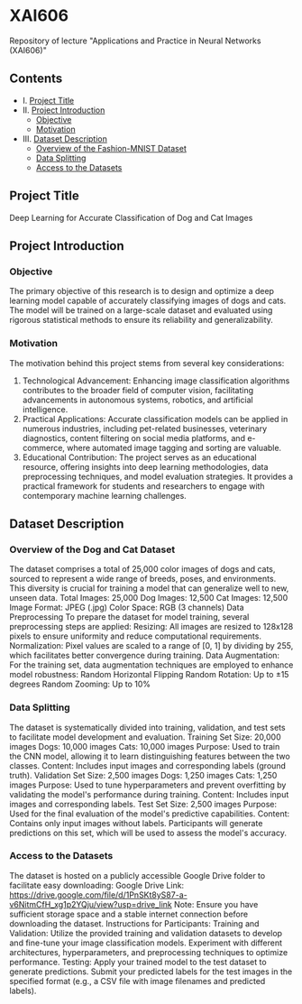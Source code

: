 # XAI606
Repository of lecture "Applications and Practice in Neural Networks (XAI606)"

## Contents

<!-- toc -->

- I. [Project Title](#project-title)</br>
- II. [Project Introduction](#project-introduction)
  - [Objective](#objective)
  - [Motivation](#motivation)</br>
- III. [Dataset Description](#dataset-description)
  - [Overview of the Fashion-MNIST Dataset](#overview-of-the-fashion-mnist-dataset)
  - [Data Splitting](#data-splitting)
  - [Access to the Datasets](#access-to-the-datasets)

<!-- tocstop -->

## Project Title

Deep Learning for Accurate Classification of Dog and Cat Images

## Project Introduction

### Objective

The primary objective of this research is to design and optimize a deep learning model capable of accurately classifying images of dogs and cats. The model will be trained on a large-scale dataset and evaluated using rigorous statistical methods to ensure its reliability and generalizability.

### Motivation

The motivation behind this project stems from several key considerations:
1. Technological Advancement: Enhancing image classification algorithms contributes to the broader field of computer vision, facilitating advancements in autonomous systems, robotics, and artificial intelligence.
2. Practical Applications: Accurate classification models can be applied in numerous industries, including pet-related businesses, veterinary diagnostics, content filtering on social media platforms, and e-commerce, where automated image tagging and sorting are valuable.
3. Educational Contribution: The project serves as an educational resource, offering insights into deep learning methodologies, data preprocessing techniques, and model evaluation strategies. It provides a practical framework for students and researchers to engage with contemporary machine learning challenges.

## Dataset Description

### Overview of the Dog and Cat Dataset

The dataset comprises a total of 25,000 color images of dogs and cats, sourced to represent a wide range of breeds, poses, and environments. This diversity is crucial for training a model that can generalize well to new, unseen data.
Total Images: 25,000
Dog Images: 12,500
Cat Images: 12,500
Image Format: JPEG (.jpg)
Color Space: RGB (3 channels)
Data Preprocessing
To prepare the dataset for model training, several preprocessing steps are applied:
Resizing: All images are resized to 128x128 pixels to ensure uniformity and reduce computational requirements.
Normalization: Pixel values are scaled to a range of [0, 1] by dividing by 255, which facilitates better convergence during training.
Data Augmentation: For the training set, data augmentation techniques are employed to enhance model robustness:
Random Horizontal Flipping
Random Rotation: Up to ±15 degrees
Random Zooming: Up to 10%

### Data Splitting

The dataset is systematically divided into training, validation, and test sets to facilitate model development and evaluation.
Training Set
Size: 20,000 images
Dogs: 10,000 images
Cats: 10,000 images
Purpose: Used to train the CNN model, allowing it to learn distinguishing features between the two classes.
Content: Includes input images and corresponding labels (ground truth).
Validation Set
Size: 2,500 images
Dogs: 1,250 images
Cats: 1,250 images
Purpose: Used to tune hyperparameters and prevent overfitting by validating the model's performance during training.
Content: Includes input images and corresponding labels.
Test Set
Size: 2,500 images
Purpose: Used for the final evaluation of the model's predictive capabilities.
Content: Contains only input images without labels. Participants will generate predictions on this set, which will be used to assess the model's accuracy.

### Access to the Datasets
The dataset is hosted on a publicly accessible Google Drive folder to facilitate easy downloading:
Google Drive Link: https://drive.google.com/file/d/1PnSKt8yS87-a-v6NitmCfH_xg1p2YQju/view?usp=drive_link
Note: Ensure you have sufficient storage space and a stable internet connection before downloading the dataset.
Instructions for Participants:
Training and Validation:
Utilize the provided training and validation datasets to develop and fine-tune your image classification models.
Experiment with different architectures, hyperparameters, and preprocessing techniques to optimize performance.
Testing:
Apply your trained model to the test dataset to generate predictions.
Submit your predicted labels for the test images in the specified format (e.g., a CSV file with image filenames and predicted labels).
